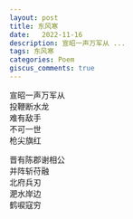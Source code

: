 ```yaml
---
layout: post
title: 东风寒
date:   2022-11-16
description: 宣昭一声万军从 ...
tags: 东风寒
categories: Poem
giscus_comments: true
---
```


宣昭一声万军从  
投鞭断水龙  
难有敌手  
不可一世  
枪尖旗红  

晋有陈郡谢相公  
并阵斩苻融  
北府兵刃  
淝水岸边  
鹤唳寇穷  
